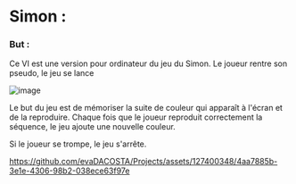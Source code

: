 # Simon :

### But :
Ce VI est une version pour ordinateur du jeu du Simon. Le joueur rentre son pseudo, le jeu se lance

  ![image](https://github.com/evaDACOSTA/Projects/assets/127400348/fc919cf7-c910-4115-95a5-a1d8347974e3)
  
Le but du jeu est de mémoriser la suite de couleur qui apparaît à l'écran et de la reproduire. Chaque fois que le joueur reproduit correctement la séquence, le jeu ajoute une nouvelle couleur. 

Si le joueur se trompe, le jeu s'arrête.


https://github.com/evaDACOSTA/Projects/assets/127400348/4aa7885b-3e1e-4306-98b2-038ece63f97e








  

